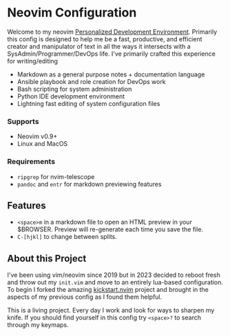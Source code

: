 # Neovim Configuration

Welcome to my neovim [Personalized Development Environment][PDE]. Primarily this
config is designed to help me be a fast, productive, and efficient creator and manipulator
of text in all the ways it intersects with a SysAdmin/Programmer/DevOps life.
I've primarily crafted this experience for writing/editing

- Markdown as a general purpose notes + documentation language
- Ansible playbook and role creation for DevOps work
- Bash scripting for system administration
- Python IDE development environment 
- Lightning fast editing of system configuration files

### Supports

- Neovim v0.9+
- Linux and MacOS

### Requirements

- `ripgrep` for nvim-telescope
- `pandoc` and `entr` for markdown previewing features

## Features

- `<space>m` in a markdown file to open an HTML preview in your $BROWSER.
  Preview will re-generate each time you save the file.
- `C-[hjkl]` to change between splits.

## About this Project

I've been using vim/neovim since 2019 but in 2023 decided to reboot fresh and 
throw out my `init.vim` and move to an entirely lua-based configuration. To 
begin I forked the amazing [kickstart.nvim][Kickstart] project and brought in
the aspects of my previous config as I found them helpful.

This is a living project. Every day I work and look for ways to sharpen my knife.
If you should find yourself in this config try `<space>?` to search through my 
keymaps.

[kickstart]: <https://github.com/nvim-lua/kickstart.nvim>
"nvim-lua/kickstart on GitHub"
[PDE]: <https://www.youtube.com/watch?v=QMVIJhC9Veg>
"PDE: A different take on editing code"
